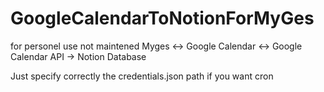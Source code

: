 # GoogleCalendarToNotionForMyGes
for personel use not maintened
Myges &lt;-> Google Calendar &lt;-> Google Calendar API -> Notion Database

Just specify correctly the credentials.json path if you want cron
